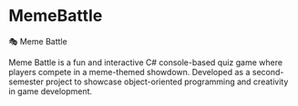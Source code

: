 # MemeBattle

🎭 Meme Battle

Meme Battle is a fun and interactive C# console-based quiz game where players compete in a meme-themed showdown. Developed as a second-semester project to showcase object-oriented programming and creativity in game development.



